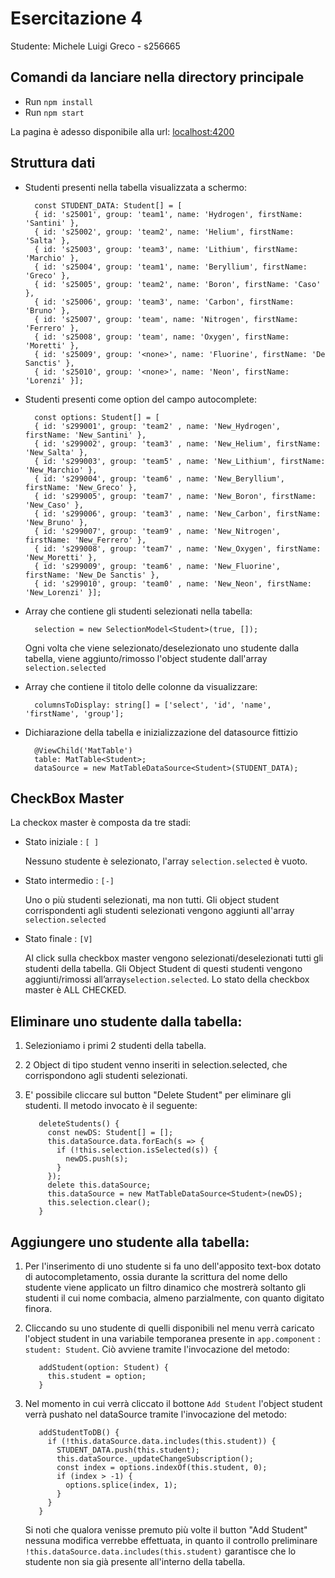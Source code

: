 # Esercitazione 4

Studente: Michele Luigi Greco - s256665

## Comandi da lanciare nella directory principale
- Run `npm install`
- Run `npm start`

La pagina è adesso disponibile alla url: [localhost:4200](http://localhost:4200)

## Struttura dati

- Studenti presenti nella tabella visualizzata a schermo:

        const STUDENT_DATA: Student[] = [        
        { id: 's25001', group: 'team1', name: 'Hydrogen', firstName: 'Santini' },       
        { id: 's25002', group: 'team2', name: 'Helium', firstName: 'Salta' },       
        { id: 's25003', group: 'team3', name: 'Lithium', firstName: 'Marchio' },       
        { id: 's25004', group: 'team1', name: 'Beryllium', firstName: 'Greco' },       
        { id: 's25005', group: 'team2', name: 'Boron', firstName: 'Caso' },       
        { id: 's25006', group: 'team3', name: 'Carbon', firstName: 'Bruno' },       
        { id: 's25007', group: 'team', name: 'Nitrogen', firstName: 'Ferrero' },       
        { id: 's25008', group: 'team', name: 'Oxygen', firstName: 'Moretti' },       
        { id: 's25009', group: '<none>', name: 'Fluorine', firstName: 'De Sanctis' },       
        { id: 's25010', group: '<none>', name: 'Neon', firstName: 'Lorenzi' }];
  
- Studenti presenti come option del campo autocomplete:

        const options: Student[] = [   
        { id: 's299001', group: 'team2' , name: 'New_Hydrogen', firstName: 'New_Santini' },
        { id: 's299002', group: 'team3' , name: 'New_Helium', firstName: 'New_Salta' },        
        { id: 's299003', group: 'team5' , name: 'New_Lithium', firstName: 'New_Marchio' },       
        { id: 's299004', group: 'team6' , name: 'New_Beryllium', firstName: 'New_Greco' },        
        { id: 's299005', group: 'team7' , name: 'New_Boron', firstName: 'New_Caso' },       
        { id: 's299006', group: 'team3' , name: 'New_Carbon', firstName: 'New_Bruno' },       
        { id: 's299007', group: 'team9' , name: 'New_Nitrogen', firstName: 'New_Ferrero' },        
        { id: 's299008', group: 'team7' , name: 'New_Oxygen', firstName: 'New_Moretti' },        
        { id: 's299009', group: 'team6' , name: 'New_Fluorine', firstName: 'New_De Sanctis' },        
        { id: 's299010', group: 'team0' , name: 'New_Neon', firstName: 'New_Lorenzi' }];
  
- Array che contiene gli studenti selezionati nella tabella:

        selection = new SelectionModel<Student>(true, []);
     Ogni volta che viene selezionato/deselezionato uno studente dalla tabella, viene aggiunto/rimosso l'object studente dall'array `selection.selected`
     
- Array che contiene il titolo delle colonne da visualizzare:

        columnsToDisplay: string[] = ['select', 'id', 'name', 'firstName', 'group'];
        
- Dichiarazione della tabella e inizializzazione del datasource fittizio
      
        @ViewChild('MatTable')
        table: MatTable<Student>;
        dataSource = new MatTableDataSource<Student>(STUDENT_DATA);

## CheckBox Master

La checkox master è composta da tre stadi:

- Stato iniziale : `[ ]` 
   
    Nessuno studente è selezionato, l'array `selection.selected` è vuoto.
   
- Stato intermedio : `[-]`
    
    Uno o più studenti selezionati, ma non tutti. Gli object student corrispondenti agli 
    studenti selezionati vengono aggiunti all'array `selection.selected`
    
- Stato finale : `[V]`
    
    Al click sulla checkbox master vengono selezionati/deselezionati tutti gli studenti della tabella. 
    Gli Object Student di questi studenti vengono aggiunti/rimossi all’array`selection.selected`. 
    Lo stato della checkbox master è ALL CHECKED.
    
## Eliminare uno studente dalla tabella:
    
1. Selezioniamo i primi 2 studenti della tabella.
2. 2 Object di tipo student venno inseriti in selection.selected, che corrispondono agli studenti selezionati.
3. E' possibile cliccare sul button "Delete Student" per eliminare gli studenti. Il metodo invocato è il seguente:

          deleteStudents() {
            const newDS: Student[] = [];
            this.dataSource.data.forEach(s => {
              if (!this.selection.isSelected(s)) {
                newDS.push(s);
              }
            });
            delete this.dataSource;
            this.dataSource = new MatTableDataSource<Student>(newDS);
            this.selection.clear();
          }
          
## Aggiungere uno studente alla tabella:

1. Per l'inserimento di uno studente si fa uno dell'apposito text-box dotato di autocompletamento, 
ossia durante la scrittura del nome dello studente viene applicato un filtro dinamico che mostrerà 
soltanto gli studenti il cui nome combacia, almeno parzialmente, con quanto digitato finora.

2. Cliccando su uno studente di quelli disponibili nel menu verrà caricato l'object student in una variabile
temporanea presente in `app.component` : `student: Student`. Ciò avviene tramite l'invocazione del metodo:

          addStudent(option: Student) {
            this.student = option;
          }

3. Nel momento in cui verrà cliccato il bottone `Add Student` l'object student verrà pushato nel
dataSource tramite l'invocazione del metodo:

          addStudentToDB() {
            if (!this.dataSource.data.includes(this.student)) {
              STUDENT_DATA.push(this.student);
              this.dataSource._updateChangeSubscription();
              const index = options.indexOf(this.student, 0);
              if (index > -1) {
                options.splice(index, 1);
              }
            }
          }
    Si noti che qualora venisse premuto più volte il button "Add Student" nessuna modifica verrebbe effettuata,
    in quanto il controllo preliminare `!this.dataSource.data.includes(this.student)` garantisce che lo studente 
    non sia già presente all'interno della tabella.

        
    
